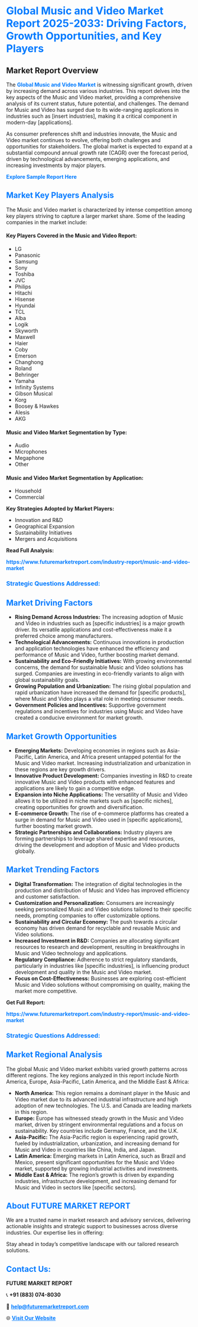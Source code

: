 <h1 style="color: #007BFF;">Global Music and Video Market Report 2025-2033: Driving Factors, Growth Opportunities, and Key Players</h1>

<section id="overview">
<h2>Market Report Overview</h2>
<p>The <a href="https://www.futuremarketreport.com/industry-report/music-and-video-market" style="color: #007BFF; text-decoration: none;"><strong>Global Music and Video Market</strong></a> is witnessing significant growth, driven by increasing demand across various industries. This report delves into the key aspects of the Music and Video market, providing a comprehensive analysis of its current status, future potential, and challenges. The demand for Music and Video has surged due to its wide-ranging applications in industries such as [insert industries], making it a critical component in modern-day [applications].</p>
<p>As consumer preferences shift and industries innovate, the Music and Video market continues to evolve, offering both challenges and opportunities for stakeholders. The global market is expected to expand at a substantial compound annual growth rate (CAGR) over the forecast period, driven by technological advancements, emerging applications, and increasing investments by major players.</p>
</section>

<section id="overview">
<p><a href="https://www.futuremarketreport.com/request-sample/reportId=105971" style="color: #007BFF; text-decoration: none;"><strong>Explore Sample Report Here</strong></a></p>
</section>

<section id="key-players">
<h2 style="color: #007BFF;">Market Key Players Analysis</h2>
<p>The Music and Video market is characterized by intense competition among key players striving to capture a larger market share. Some of the leading companies in the market include:</p>
<h4>Key Players Covered in the Music and Video Report:</h4>
<ul><li>LG</li><li>Panasonic</li><li>Samsung</li><li>Sony</li><li>Toshiba</li><li>JVC</li><li>Philips</li><li>Hitachi</li><li>Hisense</li><li>Hyundai</li><li>TCL</li><li>Alba</li><li>Logik</li><li>Skyworth</li><li>Maxwell</li><li>Haier</li><li>Coby</li><li>Emerson</li><li>Changhong</li><li>Roland</li><li>Behringer</li><li>Yamaha</li><li>Infinity Systems</li><li>Gibson Musical</li><li>Korg</li><li>Boosey &amp; Hawkes</li><li>Alesis</li><li>AKG</li></ul>
<h4>Music and Video Market Segmentation by Type:</h4>
<ul><li>Audio</li><li>Microphones</li><li>Megaphone</li><li>Other</li></ul>

<h4>Music and Video Market Segmentation by Application:</h4>
<ul><li>Household</li><li>Commercial</li></ul>
<p><strong>Key Strategies Adopted by Market Players:</strong></p>
<ul>
<li>Innovation and R&D</li>
<li>Geographical Expansion</li>
<li>Sustainability Initiatives</li>
<li>Mergers and Acquisitions</li>
</ul>
</section>

<section>
<p><strong>Read Full Analysis: </strong></p><a href="https://www.futuremarketreport.com/industry-report/music-and-video-market" style="color: #007BFF; text-decoration: none;"><strong>https://www.futuremarketreport.com/industry-report/music-and-video-market</strong></a>
<h3 style="color: #007BFF;">Strategic Questions Addressed:</h3>
</section>

<section id="driving-factors">
<h2 style="color: #007BFF;">Market Driving Factors</h2>
<ul>
<li><strong>Rising Demand Across Industries:</strong> The increasing adoption of Music and Video in industries such as [specific industries] is a major growth driver. Its versatile applications and cost-effectiveness make it a preferred choice among manufacturers.</li>
<li><strong>Technological Advancements:</strong> Continuous innovations in production and application technologies have enhanced the efficiency and performance of Music and Video, further boosting market demand.</li>
<li><strong>Sustainability and Eco-Friendly Initiatives:</strong> With growing environmental concerns, the demand for sustainable Music and Video solutions has surged. Companies are investing in eco-friendly variants to align with global sustainability goals.</li>
<li><strong>Growing Population and Urbanization:</strong> The rising global population and rapid urbanization have increased the demand for [specific products], where Music and Video plays a vital role in meeting consumer needs.</li>
<li><strong>Government Policies and Incentives:</strong> Supportive government regulations and incentives for industries using Music and Video have created a conducive environment for market growth.</li>
</ul>
</section>

<section id="growth-opportunities">
<h2 style="color: #007BFF;">Market Growth Opportunities</h2>
<ul>
<li><strong>Emerging Markets:</strong> Developing economies in regions such as Asia-Pacific, Latin America, and Africa present untapped potential for the Music and Video market. Increasing industrialization and urbanization in these regions are key growth drivers.</li>
<li><strong>Innovative Product Development:</strong> Companies investing in R&D to create innovative Music and Video products with enhanced features and applications are likely to gain a competitive edge.</li>
<li><strong>Expansion into Niche Applications:</strong> The versatility of Music and Video allows it to be utilized in niche markets such as [specific niches], creating opportunities for growth and diversification.</li>
<li><strong>E-commerce Growth:</strong> The rise of e-commerce platforms has created a surge in demand for Music and Video used in [specific applications], further boosting market growth.</li>
<li><strong>Strategic Partnerships and Collaborations:</strong> Industry players are forming partnerships to leverage shared expertise and resources, driving the development and adoption of Music and Video products globally.</li>
</ul>
</section>

<section id="trending-factors">
<h2 style="color: #007BFF;">Market Trending Factors</h2>
<ul>
<li><strong>Digital Transformation:</strong> The integration of digital technologies in the production and distribution of Music and Video has improved efficiency and customer satisfaction.</li>
<li><strong>Customization and Personalization:</strong> Consumers are increasingly seeking personalized Music and Video solutions tailored to their specific needs, prompting companies to offer customizable options.</li>
<li><strong>Sustainability and Circular Economy:</strong> The push towards a circular economy has driven demand for recyclable and reusable Music and Video solutions.</li>
<li><strong>Increased Investment in R&D:</strong> Companies are allocating significant resources to research and development, resulting in breakthroughs in Music and Video technology and applications.</li>
<li><strong>Regulatory Compliance:</strong> Adherence to strict regulatory standards, particularly in industries like [specific industries], is influencing product development and quality in the Music and Video market.</li>
<li><strong>Focus on Cost-Effectiveness:</strong> Businesses are exploring cost-efficient Music and Video solutions without compromising on quality, making the market more competitive.</li>
</ul>
</section>

<section>
<p><strong>Get Full Report: </strong></p><a href="https://www.futuremarketreport.com/industry-report/music-and-video-market" style="color: #007BFF; text-decoration: none;"><strong>https://www.futuremarketreport.com/industry-report/music-and-video-market</strong></a>
<h3 style="color: #007BFF;">Strategic Questions Addressed:</h3>
</section>


<section id="regional-analysis">
<h2 style="color: #007BFF;">Market Regional Analysis</h2>
<p>The global Music and Video market exhibits varied growth patterns across different regions. The key regions analyzed in this report include North America, Europe, Asia-Pacific, Latin America, and the Middle East & Africa:</p>
<ul>
<li><strong>North America:</strong> This region remains a dominant player in the Music and Video market due to its advanced industrial infrastructure and high adoption of new technologies. The U.S. and Canada are leading markets in this region.</li>
<li><strong>Europe:</strong> Europe has witnessed steady growth in the Music and Video market, driven by stringent environmental regulations and a focus on sustainability. Key countries include Germany, France, and the U.K.</li>
<li><strong>Asia-Pacific:</strong> The Asia-Pacific region is experiencing rapid growth, fueled by industrialization, urbanization, and increasing demand for Music and Video in countries like China, India, and Japan.</li>
<li><strong>Latin America:</strong> Emerging markets in Latin America, such as Brazil and Mexico, present significant opportunities for the Music and Video market, supported by growing industrial activities and investments.</li>
<li><strong>Middle East & Africa:</strong> The region’s growth is driven by expanding industries, infrastructure development, and increasing demand for Music and Video in sectors like [specific sectors].</li>
</ul>
</section>

<footer>
<h2 style="color: #007BFF;">About FUTURE MARKET REPORT</h2>
<p>We are a trusted name in market research and advisory services, delivering actionable insights and strategic support to businesses across diverse industries. Our expertise lies in offering:</p>

<p>Stay ahead in today’s competitive landscape with our tailored research solutions.</p>

<h2 style="color: #007BFF;">Contact Us:</h2>
<p><strong>FUTURE MARKET REPORT</strong></p>
<p>📞 <strong>+91 (883) 074-8030</strong></p>
<p>📧 <strong><a href="mailto:help@futuremarketreport.com" style="color: #007BFF;">help@futuremarketreport.com</a></strong></p>
<p>🌐 <strong><a href="https://www.futuremarketreport.com/" style="color: #007BFF;">Visit Our Website</a></strong></p>
</footer>